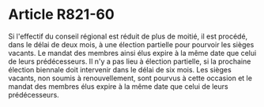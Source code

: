 # Article R821-60

Si l'effectif du conseil régional est réduit de plus de moitié, il est procédé, dans le délai de deux mois, à une élection partielle pour pourvoir les sièges vacants. Le mandat des membres ainsi élus expire à la même date que celui de leurs prédécesseurs.   Il n'y a pas lieu à élection partielle, si la prochaine élection biennale doit intervenir dans le délai de six mois.   Les sièges vacants, non soumis à renouvellement, sont pourvus à cette occasion et le mandat des membres élus expire à la même date que celui de leurs prédécesseurs.